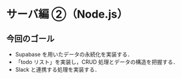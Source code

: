 # サーバ編 ②（Node.js）

## 今回のゴール

- Supabase を用いたデータの永続化を実装する．
- 「todo リスト」を実装し，CRUD 処理とデータの構造を把握する．
- Slack と連携する処理を実装する．
